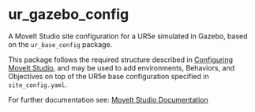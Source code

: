 # ur_gazebo_config

A MoveIt Studio site configuration for a UR5e simulated in Gazebo, based on the `ur_base_config` package.

This package follows the required structure described in [Configuring MoveIt Studio](https://docs.picknik.ai/en/stable/getting_started/setup_tutorials/configuring_moveit_studio/configuring_moveit_studio.html), and may be used to add environments, Behaviors, and Objectives on top of the UR5e base configuration specified in `site_config.yaml`.

For further documentation see: [MoveIt Studio Documentation](https://docs.picknik.ai/)
